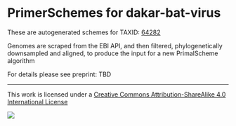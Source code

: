 # PrimerSchemes for dakar-bat-virus

These are autogenerated schemes for TAXID: [64282](https://www.ncbi.nlm.nih.gov/Taxonomy/Browser/wwwtax.cgi?mode=Info&id=64282&lvl=3&lin=f&keep=1&srchmode=1&unlock)

Genomes are scraped from the EBI API, and then filtered, phylogenetically downsampled and aligned, to produce the input for a new PrimalScheme algorithm

For details please see preprint: TBD

------------------------------------------------------------------------

This work is licensed under a [Creative Commons Attribution-ShareAlike 4.0 International License](http://creativecommons.org/licenses/by-sa/4.0/) 

![](https://i.creativecommons.org/l/by-sa/4.0/88x31.png)